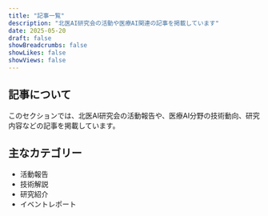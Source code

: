 ```yaml
---
title: "記事一覧"
description: "北医AI研究会の活動や医療AI関連の記事を掲載しています"
date: 2025-05-20
draft: false
showBreadcrumbs: false
showLikes: false
showViews: false
---
```


## 記事について
このセクションでは、北医AI研究会の活動報告や、医療AI分野の技術動向、研究内容などの記事を掲載しています。

## 主なカテゴリー
- 活動報告
- 技術解説
- 研究紹介
- イベントレポート

